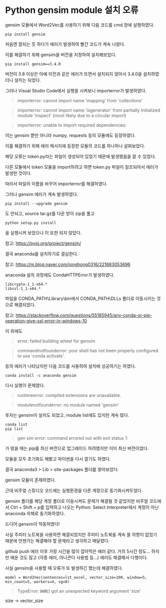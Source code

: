 # Python gensim module 설치 오류


gensim 모듈에서 Word2Vec를 사용하기 위해 다음 코드를 cmd 창에 실행하였다.

```
pip install gensim
```

처음엔 잘되는 듯 하다가 에러가 발생하여 빨간 코드가 계속 나왔다.



이를 해결하기 위해 gensim을 버전을 지정하여 설치해보았다.

```
pip install gensim==3.4.0
```

버전이 3.8 이상은 아예 이전과 같은 에러가 뜨면서 설치되지 않아서 3.4.0을 설치하였더니 설치는 되었다.



그러나 Visual Studio Code에서 실행을 시켜보니 importerror가 발생하였다.



>importerror: cannot import name 'mapping' from 'collections'



>importerror: cannot import name 'isgenerator' from partially initialized module 'inspect' (most likely due to a circular import)



>importerror: unable to import required dependencies:



이는 gensim 뿐만 아니라 numpy, requests 등의 모듈에도 등장하였다. 



이를 해결하기 위해 에러 메서지에 등장한 모듈의 코드를 하나하나 살펴보았다.




해당 오류는 token.py라는 파일이 생성되어 있었기 때문에 발생했음을 알 수 있었다. 



다른 모듈에서 token 모듈을 import하려고 하면 token.py 파일이 참조되어서 에러가 발생한 것이다.



따라서 파일의 이름을 바꾸어 importerror를 해결하였다.



그러나 gensim 에러가 계속 발생하였다.


```
pip install --upgrade gensim
```

도 안되고, source tar.gz를 다운 받아 zip을 풀고

```
python setup.py install
```

을 실행시켜 보았으나 이 또한 되지 않았다.



참고: <https://pypi.org/project/gensim/>






결국 anaconda를 설치하기로 결심한다.



참고: <https://m.blog.naver.com/jonghong0316/221683053696>



anaconda 설치 과정에도 CondaHTTPError가 발생하였다.



```
libcrypto-1_1-x64.*
libssl-1_1-x64.*
```

파일을 CONDA_PATH\Library\bin에서 CONDA_PATH\DLLs 폴더로 이동시키는 것으로 해결되었다. 



참고: <https://stackoverflow.com/questions/55185945/any-conda-or-pip-operation-give-ssl-error-in-windows-10>



이 외에도 



>error: failed building wheel for gensim



>commandnotfounderror: your shell has not been properly configured to use 'conda activate'.



등의 에러가 나타났지만 다음 코드를 사용하여 설치에 성공하기는 하였다. 

```
conda install -c anaconda gensim
```

다시 실행이 문제였다. 



>runtimeerror: compiled extensions are unavailable.



>modulenotfounderror: no module named 'gensim'



후자는 gensim이 설치도 되었고, module list에도 있지만 계속 떴다.

```
conda list
pip list
```

>gen sim error: command errored out with exit status 1:



가 떴을 때는 pip를 최신 버전으로 업그레이드 하려했지만 이미 최신 버전이었다.



모듈을 모두 초기화도 해봤고 파이썬을 다시 깔기도 하였다.



결국 anaconda3 > Lib > site-packages 폴더를 찾아보았다. 



gensim 모듈이 존재하였다.



근데 비주얼 스튜디오 코드에는 실행환경을 다른 계정으로 동기화시켜두었다.



gensim 폴더를 해당 계정 폴더로 이동시켜도 문제가 해결될 것 같았지만 비주얼 코드에서 Ctrl + Shift + p를 입력하고 나오는 Python: Select Interpreter에서 계정이 아닌 anaconda 자체로 동기화하였다.




드디어 gensim이 작동하였다!



사실 주피터 노트북을 사용하면 해결되었지만 주피터 노트북을 계속 쓸 의향이 없었기 때문에 언젠가는 해결해야 할 문제라고 생각하고 매달렸다.



github push 에러 이후 가장 시간을 많이 잡아먹은 에러 같다. 거의 5시간 정도...
하지만 배운 것도 많고 (각종 에러, 아니콘다 사용법 등...) 에러도 해결해서 다행이다.



사실 gensim을 사용할 때 오류가 또 발생하긴 했는데 해결하였다. 

```
model = Word2Vec(sentences=lst_excel, vector_size=100, window=5, min_count=5, workers=4, sg=0)
```

>TypeError: __init__() got an unexpected keyword argument 'size'  



size -> vector_size
